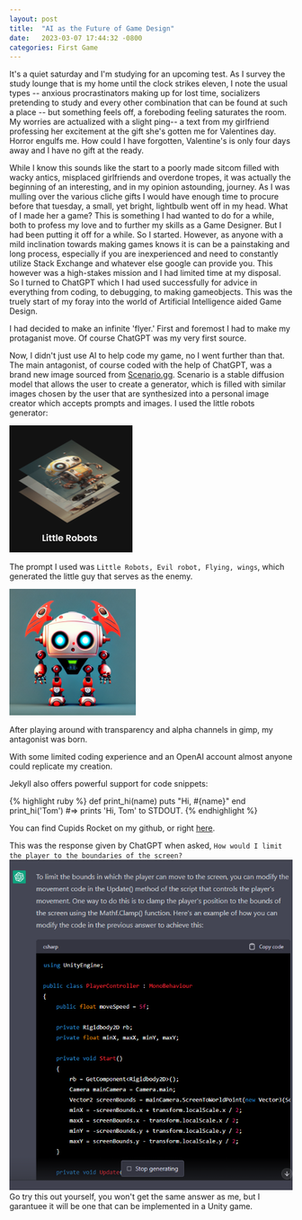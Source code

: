 ```yaml
---
layout: post
title:  "AI as the Future of Game Design"
date:   2023-03-07 17:44:32 -0800
categories: First Game
---
```

It's a quiet saturday and I'm studying for an upcoming test. As I survey the study lounge that is my home until the clock strikes eleven, I note the usual types -- anxious procrastinators making up for lost time, socializers pretending to study and every other combination that can be found at such a place -- but something feels off, a foreboding feeling saturates the room. My worries are actualized with a slight ping-- a text from my girlfriend professing her excitement at the gift she's gotten me for Valentines day. Horror engulfs me. How could I have forgotten, Valentine's is only four days away and I have no gift at the ready. 

While I know this sounds like the start to a poorly made sitcom filled with wacky antics, misplaced girlfriends and overdone tropes, it was actually the beginning of an interesting, and in my opinion astounding, journey. As I was mulling over the various cliche gifts I would have enough time to procure before that tuesday, a small, yet bright, lightbulb went off in my head. What of I made her a game? This is something I had wanted to do for a while, both to profess my love and to further my skills as a Game Designer. But I had been putting it off for a while. So I started. However, as anyone with a mild inclination towards making games knows it is can be a painstaking and long process, especially if you are inexperienced and need to constantly utilize Stack Exchange and whatever else google can provide you. This however was a high-stakes mission and I had limited time at my disposal. So I turned to ChatGPT which I had used successfully for advice in everything from coding, to debugging, to making gameobjects. This was the truely start of my foray into the world of Artificial Intelligence aided Game Design.

I had decided to make an infinite 'flyer.' First and foremost I had to make my protaganist move. Of course ChatGPT was my very first source.

Now, I didn't just use AI to help code my game, no I went further than that. The main antagonist, of course coded with the help of ChatGPT, was a brand new image sourced from [Scenario.gg][Scenario.gg]. Scenario is a stable diffusion model that allows the user to create a generator, which is filled with similar images chosen by the user that are synthesized into a personal image creator which accepts prompts and images. I used the little robots generator: 

<img src="/assets/robotgen.png" height="226" width="219"> 

The prompt I used was `Little Robots, Evil robot, Flying, wings`, which generated the little guy that serves as the enemy. 

<img src="/assets/enemy.png" height="225" width="225"> 

After playing around with transparency and alpha channels in gimp, my antagonist was born.

With some limited coding experience and an OpenAI account almost anyone could replicate my creation.

Jekyll also offers powerful support for code snippets:

{% highlight ruby %}
def print_hi(name)
  puts "Hi, #{name}"
end
print_hi('Tom')
#=> prints 'Hi, Tom' to STDOUT. 
{% endhighlight %}


You can find Cupids Rocket on my github, or right [here][Cupid-Repo].


This was the response given by ChatGPT when asked, `How would I limit the player to the boundaries of the screen?` 
<img src="/assets/bounds1.png">
Go try this out yourself, you won't get the same answer as me, but I garantuee it will be one that can be implemented in a Unity game.




[Cupid-Repo]: https://github.com/Elijahtab/Cupids-Rocket
[Scenario.gg]: https://www.scenario.com/


